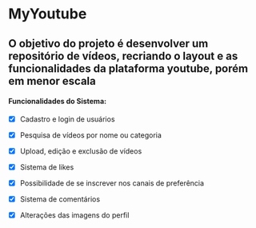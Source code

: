 # MyYoutube

## O objetivo do projeto é desenvolver um repositório de vídeos, recriando o layout e as funcionalidades da plataforma youtube, porém em menor escala

#### Funcionalidades do Sistema:
   - [x] Cadastro e login de usuários
   - [x] Pesquisa de vídeos por nome ou categoria
   - [x] Upload, edição e exclusão de vídeos
   - [x] Sistema de likes
   - [x] Possibilidade de se inscrever nos canais de preferência
   - [x] Sistema de comentários
   - [x] Alterações das imagens do perfil
 
